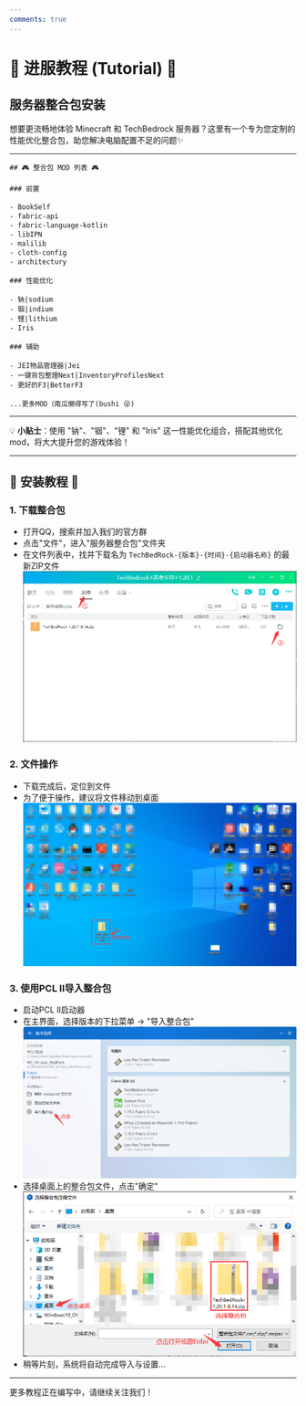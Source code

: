 ```yaml
---
comments: true
---
```


# 🚀 进服教程 (Tutorial) 🚀

## 服务器整合包安装

想要更流畅地体验 Minecraft 和 TechBedrock 服务器？这里有一个专为您定制的性能优化整合包，助您解决电脑配置不足的问题✨

---
```
## 🎮 整合包 MOD 列表 🎮

### 前置

- BookSelf
- fabric-api
- fabric-language-kotlin
- libIPN
- malilib
- cloth-config
- architectury

### 性能优化

- 钠|sodium
- 铟|indium
- 锂|lithium
- Iris

### 辅助

- JEI物品管理器|Jei
- 一键背包整理Next|InventoryProfilesNext
- 更好的F3|BetterF3

...更多MOD（南瓜懒得写了(bushi 😜)
```
---

💡 **小贴士**：使用 "钠"、"铟"、"锂" 和 "Iris" 这一性能优化组合，搭配其他优化 mod，将大大提升您的游戏体验！

---

## 📖 安装教程 📖

### 1. 下载整合包

- 打开QQ，搜索并加入我们的官方群
- 点击"文件"，进入"服务器整合包"文件夹
- 在文件列表中，找并下载名为 `TechBedRock-{版本}-{时间}-{启动器名称}` 的最新ZIP文件
![图1-1](../assets/tutorialImages/1.png)
### 2. 文件操作

- 下载完成后，定位到文件
- 为了便于操作，建议将文件移动到桌面
![图2-1](../assets/tutorialImages/2.png)
### 3. 使用PCL II导入整合包

- 启动PCL II启动器
- 在主界面，选择版本的下拉菜单 -> "导入整合包"
![图3-1](../assets/tutorialImages/3.png)
- 选择桌面上的整合包文件，点击"确定"
![图3-2](../assets/tutorialImages/3-2.png)
- 稍等片刻，系统将自动完成导入与设置...
---

更多教程正在编写中，请继续关注我们！
